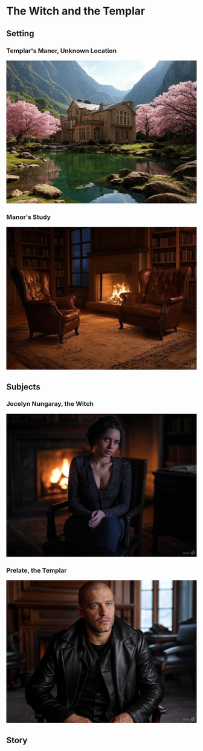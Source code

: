 # The Witch and the Templar

## Setting

### Templar's Manor, Unknown Location

![Manor's Study](../images/CoS/manor.jpg)

### Manor's Study

![Manor's Study](../images/CoS/study.jpg)


## Subjects

### Jocelyn Nungaray, the Witch

![Witch](../images/CoS/witch.jpg)

### Prelate, the Templar

![Templar](../images/CoS/templar.jpg)

## Story